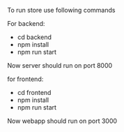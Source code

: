 To run store use following commands

For backend:
- cd backend
- npm install
- npm run start 

Now server should run on port 8000

for frontend:
- cd frontend
- npm install  
- npm run start

Now webapp should run on port 3000
